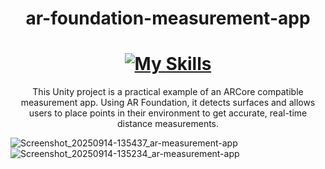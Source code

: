 # <div style="text-align: center;">ar-foundation-measurement-app</div>

# <div style="text-align: center;">[![My Skills](https://skillicons.dev/icons?i=unity,cs&theme=light)](https://skillicons.dev)</div>

<div style="text-align: center;">This Unity project is a practical example of an ARCore compatible measurement app. Using AR Foundation, it detects surfaces and allows users to place points in their environment to get accurate, real-time distance measurements.</div>




![Screenshot_20250914-135437_ar-measurement-app](https://github.com/user-attachments/assets/ea44ec03-1c65-40a6-8709-1d903c2139f9)
![Screenshot_20250914-135234_ar-measurement-app](https://github.com/user-attachments/assets/86483c6e-f167-4640-b43f-b591b5d4541b)

